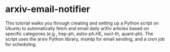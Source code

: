 # arxiv-email-notifier
This tutorial walks you through creating and setting up a Python script on Ubuntu to automatically fetch and email daily arXiv articles based on specific categories (e.g., hep-ph, astro-ph.HE, nucl-th, quant-ph). The script uses the arxiv Python library, msmtp for email sending, and a cron job for scheduling. 

